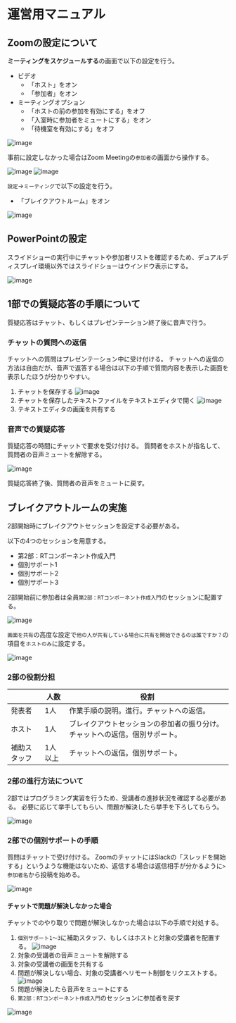 # 運営用マニュアル

## Zoomの設定について

**ミーティングをスケジュールする**の画面で以下の設定を行う。

- ビデオ
  - 「ホスト」をオン
  - 「参加者」をオン
- ミーティングオプション
  - 「ホストの前の参加を有効にする」をオフ
  - 「入室時に参加者をミュートにする」をオン
  - 「待機室を有効にする」をオフ
  
![image](https://user-images.githubusercontent.com/6216077/81893819-63a68f00-95e9-11ea-9cc8-6773a4b7afc1.png)

事前に設定しなかった場合はZoom Meetingの`参加者`の画面から操作する。

![image](https://user-images.githubusercontent.com/6216077/81894507-e7ad4680-95ea-11ea-9300-e84d4c3cf75a.png)
![image](https://user-images.githubusercontent.com/6216077/81894567-07446f00-95eb-11ea-8bca-8b28e2bb9f5d.png)

`設定`->`ミーティング`で以下の設定を行う。

<!-- 「参加者ビデオ」をオフ -->
<!-- 「参加者をエントリ後にミュートにする」をオン -->
<!-- 「画面共有中にZoomウィンドウを表示」をオン -->
- 「ブレイクアウトルーム」をオン

![image](https://user-images.githubusercontent.com/6216077/81928225-e5b1aa80-961f-11ea-9ec3-28b7b1c26d24.png)

## PowerPointの設定

スライドショーの実行中にチャットや参加者リストを確認するため、デュアルディスプレイ環境以外ではスライドショーはウインドウ表示にする。

![image](https://user-images.githubusercontent.com/6216077/81898109-fac41480-95f2-11ea-80ed-d7f5cd30c84e.png)



## 1部での質疑応答の手順について

質疑応答はチャット、もしくはプレゼンテーション終了後に音声で行う。

### チャットの質問への返信
チャットへの質問はプレゼンテーション中に受け付ける。
チャットへの返信の方法は自由だが、音声で返答する場合は以下の手順で質問内容を表示した画面を表示したほうが分かりやすい。

1. チャットを保存する
![image](https://user-images.githubusercontent.com/6216077/81900774-76749000-95f8-11ea-985d-eb76867e8e47.png)
1. チャットを保存したテキストファイルをテキストエディタで開く
![image](https://user-images.githubusercontent.com/6216077/81900940-c2273980-95f8-11ea-8a44-eefda1a8ddb5.png)
1. テキストエディタの画面を共有する


### 音声での質疑応答
質疑応答の時間にチャットで要求を受け付ける。
質問者をホストが指名して、質問者の音声ミュートを解除する。

![image](https://user-images.githubusercontent.com/6216077/82004587-3ff15080-969e-11ea-8f11-a1bdc7fbc303.png)


質疑応答終了後、質問者の音声をミュートに戻す。

## ブレイクアウトルームの実施
2部開始時にブレイクアウトセッションを設定する必要がある。

以下の4つのセッションを用意する。

- 第2部：RTコンポーネント作成入門
- 個別サポート1
- 個別サポート2
- 個別サポート3

2部開始前に参加者は全員`第2部：RTコンポーネント作成入門`のセッションに配置する。

![image](https://user-images.githubusercontent.com/6216077/81914665-8dbd7880-960c-11ea-9f27-cf9502aa0c69.png)


`画面を共有`の高度な設定で`他の人が共有している場合に共有を開始できるのは誰ですか？`の項目を`ホストのみ`に設定する。

![image](https://user-images.githubusercontent.com/6216077/81918793-eba08f00-9611-11ea-83ea-523625ea96b2.png)


### 2部の役割分担

|  | 人数 | 役割 |
----|----|---- 
| 発表者 | 1人 | 作業手順の説明。進行。チャットへの返信。 |
| ホスト | 1人 | ブレイクアウトセッションの参加者の振り分け。チャットへの返信。個別サポート。 |
| 補助スタッフ | 1人以上 | チャットへの返信。個別サポート。 |

### 2部の進行方法について
2部ではプログラミング実習を行うため、受講者の進捗状況を確認する必要がある。
必要に応じて挙手してもらい、問題が解決したら挙手を下ろしてもらう。

![image](https://user-images.githubusercontent.com/6216077/81922707-746df980-9617-11ea-93b2-99f2ceb593e3.png)

### 2部での個別サポートの手順
質問はチャットで受け付ける。
ZoomのチャットにはSlackの「スレッドを開始する」というような機能はないため、返信する場合は返信相手が分かるように`> 参加者名`から投稿を始める。

![image](https://user-images.githubusercontent.com/6216077/81915119-22c07180-960d-11ea-8d4e-345c89245876.png)

#### チャットで問題が解決しなかった場合
チャットでのやり取りで問題が解決しなかった場合は以下の手順で対処する。

1. `個別サポート1～3`に補助スタッフ、もしくはホストと対象の受講者を配置する。
![image](https://user-images.githubusercontent.com/6216077/81916078-56e86200-960e-11ea-860b-872b5e5ae43c.png)
1. 対象の受講者の音声ミュートを解除する
1. 対象の受講者の画面を共有する
1. 問題が解決しない場合、対象の受講者へリモート制御をリクエストする。
![image](https://user-images.githubusercontent.com/6216077/82004875-dfaede80-969e-11ea-8577-6f254ab3c22e.png)
1. 問題が解決したら音声をミュートにする
1. `第2部：RTコンポーネント作成入門`のセッションに参加者を戻す


![image](https://user-images.githubusercontent.com/6216077/82013009-31ae2f00-96b4-11ea-915e-f02a18e25f6b.png)

